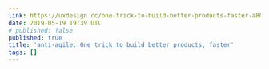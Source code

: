 ```yaml
---
link: https://uxdesign.cc/one-trick-to-build-better-products-faster-a80686e58abe
date: 2019-05-19 19:39 UTC
# published: false
published: true
title: 'anti-agile: One trick to build better products, faster'
tags: []
---
```



